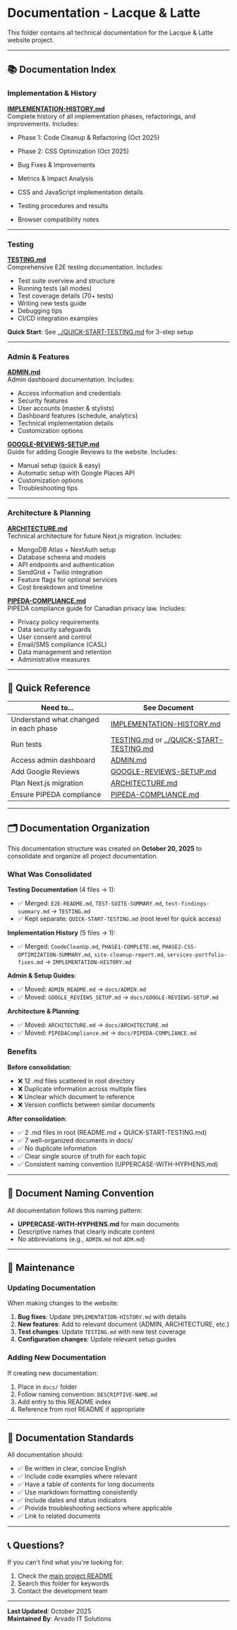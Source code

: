 # Documentation - Lacque & Latte

This folder contains all technical documentation for the Lacque & Latte website project.

---

## 📚 Documentation Index

### Implementation & History

**[IMPLEMENTATION-HISTORY.md](./IMPLEMENTATION-HISTORY.md)**  
Complete history of all implementation phases, refactorings, and improvements. Includes:
- Phase 1: Code Cleanup & Refactoring (Oct 2025)
- Phase 2: CSS Optimization (Oct 2025)
- Bug Fixes & Improvements
- Metrics & Impact Analysis

- CSS and JavaScript implementation details
- Testing procedures and results
- Browser compatibility notes

---

### Testing

**[TESTING.md](./TESTING.md)**  
Comprehensive E2E testing documentation. Includes:
- Test suite overview and structure
- Running tests (all modes)
- Test coverage details (70+ tests)
- Writing new tests guide
- Debugging tips
- CI/CD integration examples

**Quick Start**: See [../QUICK-START-TESTING.md](../QUICK-START-TESTING.md) for 3-step setup

---

### Admin & Features

**[ADMIN.md](./ADMIN.md)**  
Admin dashboard documentation. Includes:
- Access information and credentials
- Security features
- User accounts (master & stylists)
- Dashboard features (schedule, analytics)
- Technical implementation details
- Customization options

**[GOOGLE-REVIEWS-SETUP.md](./GOOGLE-REVIEWS-SETUP.md)**  
Guide for adding Google Reviews to the website. Includes:
- Manual setup (quick & easy)
- Automatic setup with Google Places API
- Customization options
- Troubleshooting tips

---

### Architecture & Planning

**[ARCHITECTURE.md](./ARCHITECTURE.md)**  
Technical architecture for future Next.js migration. Includes:
- MongoDB Atlas + NextAuth setup
- Database schema and models
- API endpoints and authentication
- SendGrid + Twilio integration
- Feature flags for optional services
- Cost breakdown and timeline

**[PIPEDA-COMPLIANCE.md](./PIPEDA-COMPLIANCE.md)**  
PIPEDA compliance guide for Canadian privacy law. Includes:
- Privacy policy requirements
- Data security safeguards
- User consent and control
- Email/SMS compliance (CASL)
- Data management and retention
- Administrative measures

---

## 📖 Quick Reference

| Need to... | See Document |
|------------|--------------|
| Understand what changed in each phase | [IMPLEMENTATION-HISTORY.md](./IMPLEMENTATION-HISTORY.md) |
| Run tests | [TESTING.md](./TESTING.md) or [../QUICK-START-TESTING.md](../QUICK-START-TESTING.md) |
| Access admin dashboard | [ADMIN.md](./ADMIN.md) |
| Add Google Reviews | [GOOGLE-REVIEWS-SETUP.md](./GOOGLE-REVIEWS-SETUP.md) |
| Plan Next.js migration | [ARCHITECTURE.md](./ARCHITECTURE.md) |
| Ensure PIPEDA compliance | [PIPEDA-COMPLIANCE.md](./PIPEDA-COMPLIANCE.md) |

---

## 🗂️ Documentation Organization

This documentation structure was created on **October 20, 2025** to consolidate and organize all project documentation.

### What Was Consolidated

**Testing Documentation** (4 files → 1):
- ✅ Merged: `E2E-README.md`, `TEST-SUITE-SUMMARY.md`, `test-findings-summary.md` → `TESTING.md`
- ✅ Kept separate: `QUICK-START-TESTING.md` (root level for quick access)

**Implementation History** (5 files → 1):
- ✅ Merged: `CoodeCleanUp.md`, `PHASE1-COMPLETE.md`, `PHASE2-CSS-OPTIMIZATION-SUMMARY.md`, `site-cleanup-report.md`, `services-portfolio-fixes.md` → `IMPLEMENTATION-HISTORY.md`


**Admin & Setup Guides**:
- ✅ Moved: `ADMIN_README.md` → `docs/ADMIN.md`
- ✅ Moved: `GOOGLE_REVIEWS_SETUP.md` → `docs/GOOGLE-REVIEWS-SETUP.md`

**Architecture & Planning**:
- ✅ Moved: `ARCHITECTURE.md` → `docs/ARCHITECTURE.md`
- ✅ Moved: `PIPEDACompliance.md` → `docs/PIPEDA-COMPLIANCE.md`

### Benefits

**Before consolidation**:
- ❌ 12 .md files scattered in root directory
- ❌ Duplicate information across multiple files
- ❌ Unclear which document to reference
- ❌ Version conflicts between similar documents

**After consolidation**:
- ✅ 2 .md files in root (README.md + QUICK-START-TESTING.md)
- ✅ 7 well-organized documents in docs/
- ✅ No duplicate information
- ✅ Clear single source of truth for each topic
- ✅ Consistent naming convention (UPPERCASE-WITH-HYPHENS.md)

---

## 📝 Document Naming Convention

All documentation follows this naming pattern:
- **UPPERCASE-WITH-HYPHENS.md** for main documents
- Descriptive names that clearly indicate content
- No abbreviations (e.g., `ADMIN.md` not `ADM.md`)

---

## 🔄 Maintenance

### Updating Documentation

When making changes to the website:

1. **Bug fixes**: Update `IMPLEMENTATION-HISTORY.md` with details
2. **New features**: Add to relevant document (ADMIN, ARCHITECTURE, etc.)
3. **Test changes**: Update `TESTING.md` with new test coverage
4. **Configuration changes**: Update relevant setup guides

### Adding New Documentation

If creating new documentation:

1. Place in `docs/` folder
2. Follow naming convention: `DESCRIPTIVE-NAME.md`
3. Add entry to this README index
4. Reference from root README if appropriate

---

## 🎯 Documentation Standards

All documentation should:
- ✅ Be written in clear, concise English
- ✅ Include code examples where relevant
- ✅ Have a table of contents for long documents
- ✅ Use markdown formatting consistently
- ✅ Include dates and status indicators
- ✅ Provide troubleshooting sections where applicable
- ✅ Link to related documents

---

## 📞 Questions?

If you can't find what you're looking for:

1. Check the [main project README](../README.md)
2. Search this folder for keywords
3. Contact the development team

---

**Last Updated**: October 2025  
**Maintained By**: Arvado IT Solutions

